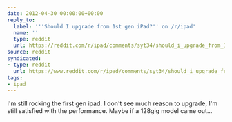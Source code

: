 ```yaml
---
date: 2012-04-30 00:00:00+00:00
reply_to:
  label: '''Should I upgrade from 1st gen iPad?'' on /r/ipad'
  name: ''
  type: reddit
  url: https://reddit.com/r/ipad/comments/syt34/should_i_upgrade_from_1st_gen_ipad/
source: reddit
syndicated:
- type: reddit
  url: https://www.reddit.com/r/ipad/comments/syt34/should_i_upgrade_from_1st_gen_ipad/c4i88vk/
tags:
- ipad
---
```


I'm still rocking the first gen ipad. I don't see much reason to upgrade, I'm still satisfied with the performance. Maybe if a 128gig model came out...